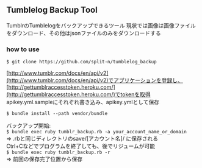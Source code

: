 ## Tumblelog Backup Tool

TumblrのTumblelogをバックアップできるツール
現状では画像は画像ファイルをダウンロード、その他はjsonファイルのみをダウンロードする

### how to use
`$ git clone https://github.com/split-n/tumblelog_backup `

[http://www.tumblr.com/docs/en/api/v2](http://www.tumblr.com/docs/en/api/v2)でアプリケーションを登録し、  
[http://gettumblraccesstoken.heroku.com/](http://gettumblraccesstoken.heroku.com/)でtokenを取得  
apikey.yml.sampleにそれぞれ書き込み、apikey.ymlとして保存

`$ bundle install --path vendor/bundle`  

バックアップ開始:  
`$ bundle exec ruby tumblr_backup.rb -a your_account_name_or_domain`  
=> .rbと同じディレクトリのsave/[アカウント名]/ に保存される  
Ctrl+Cなどでプログラムを終了しても、後でリジュームが可能  
`$ bundle exec ruby tumblr_backup.rb -r`   
=> 前回の保存完了位置から保存
